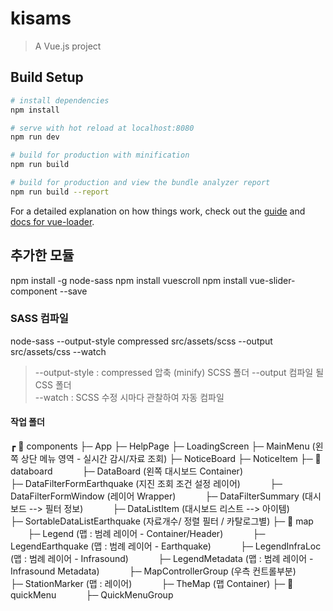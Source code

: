 # kisams

> A Vue.js project

## Build Setup

``` bash
# install dependencies
npm install

# serve with hot reload at localhost:8080
npm run dev

# build for production with minification
npm run build

# build for production and view the bundle analyzer report
npm run build --report
```

For a detailed explanation on how things work, check out the [guide](http://vuejs-templates.github.io/webpack/) and [docs for vue-loader](http://vuejs.github.io/vue-loader).


## 추가한 모듈
npm install -g node-sass
npm install vuescroll
npm install vue-slider-component --save


### SASS 컴파일 
node-sass --output-style compressed src/assets/scss --output src/assets/css --watch
> --output-style : compressed 압축 (minify)
> SCSS 폴더 --output 컴파일 될 CSS 폴더  
> --watch : SCSS 수정 시마다 관찰하여 자동 컴파일


#### 작업 폴더
┏ 📁 components
├─ App
├─ HelpPage
├─ LoadingScreen
├─ MainMenu (왼쪽 상단 메뉴 영역 - 실시간 감시/자료 조회) 
├─ NoticeBoard
├─ NoticeItem
├─ 📁 databoard
           ├─ DataBoard (왼쪽 대시보드 Container) 
           ├─ DataFilterFormEarthquake (지진 조회 조건 설정 레이어) 
           ├─ DataFilterFormWindow (레이어 Wrapper) 
           ├─ DataFilterSummary (대시보드 --> 필터 정보) 
           ├─ DataListItem (대시보드 리스트 --> 아이템) 
           ├─ SortableDataListEarthquake (자료개수/ 정렬 필터 / 카탈로그별)
├─ 📁 map
           ├─ Legend (맵 : 범례 레이어 - Container/Header)
           ├─ LegendEarthquake (맵 : 범례 레이어 - Earthquake)
           ├─ LegendInfraLoc (맵 : 범례 레이어 - Infrasound)
           ├─ LegendMetadata (맵 : 범례 레이어 - Infrasound Metadata)
           ├─ MapControllerGroup (우측 컨트롤부분)
           ├─ StationMarker (맵 : 레이어)
           ├─ TheMap (맵 Container)
├─ 📁 quickMenu
           ├─ QuickMenuGroup


